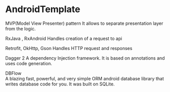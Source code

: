 # AndroidTemplate

MVP(Model View Presenter) pattern
It allows to separate presentation layer from the logic.

RxJava , RxAndroid
Handles creation of a request to api

Retrofit, OkHttp, Gson
Handles HTTP request and responses

Dagger 2
A dependency Injection framework. It is based on annotations and uses code generation.

DBFlow	
A blazing fast, powerful, and very simple ORM android database library that writes database code for you. It was built on SQLite.

